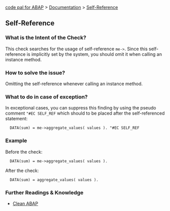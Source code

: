 [code pal for ABAP](../../README.md) > [Documentation](../check_documentation.md) > [Self-Reference](self-reference.md)

## Self-Reference

### What is the Intent of the Check?

This check searches for the usage of self-reference `me->`. Since this self-reference is implicitly set by the system, you should omit it when calling an instance method.

### How to solve the issue?

Omitting the self-reference whenever calling an instance method.

### What to do in case of exception?

In exceptional cases, you can suppress this finding by using the pseudo comment `"#EC SELF_REF` which should to be placed after the self-referenced statement:

```abap
  DATA(sum) = me->aggregate_values( values ). "#EC SELF_REF
```

### Example

Before the check:

```abap
  DATA(sum) = me->aggregate_values( values ).
```

After the check:

```abap
  DATA(sum) = aggregate_values( values ).
```

### Further Readings & Knowledge

* [Clean ABAP](https://github.com/SAP/styleguides/blob/main/clean-abap/CleanABAP.md#omit-the-self-reference-me-when-calling-an-instance-method)
